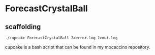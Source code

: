# ForecastCrystalBall

## scaffolding

```text
./cupcake ForecastCrystalBall 2>error.log 1>out.log
```

cupcake is a bash script that can be found in my mocaccino repository.
